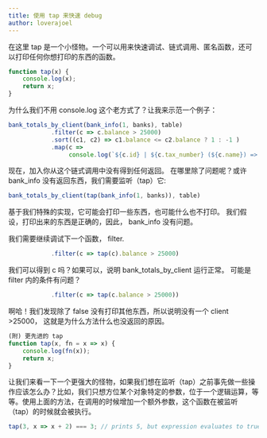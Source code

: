 ```yaml
---
title: 使用 tap 来快速 debug
author: loverajoel 
---
```


在这里 tap 是一个小怪物。一个可以用来快速调试、链式调用、匿名函数，还可以打印任何你想打印的东西的函数。
```js
function tap(x) {
    console.log(x);
    return x;
}
```
为什么我们不用 console.log 这个老方式了？让我来示范一个例子：
```js
bank_totals_by_client(bank_info(1, banks), table)
            .filter(c => c.balance > 25000)
            .sort((c1, c2) => c1.balance <= c2.balance ? 1 : -1 )
            .map(c =>
                 console.log(`${c.id} | ${c.tax_number} (${c.name}) => ${c.balance}`));
```
现在，加入你从这个链式调用中没有得到任何返回。 在哪里除了问题呢？或许 bank_info 没有返回东西，我们需要监听（tap）它:

```js
bank_totals_by_client(tap(bank_info(1, banks)), table)
```
基于我们特殊的实现，它可能会打印一些东西，也可能什么也不打印。 我们假设，打印出来的东西是正确的，因此， bank_info 没有问题。

我们需要继续调试下一个函数， filter.
```js
            .filter(c => tap(c).balance > 25000)
```
我们可以得到 c 吗？如果可以，说明 bank_totals_by_client 运行正常。 可能是 filter 内的条件有问题？
```js
            .filter(c => tap(c.balance > 25000))
```
啊哈！我们发现除了 false 没有打印其他东西，所以说明没有一个 client >25000， 这就是为什么方法什么也没返回的原因。
```js
(附) 更先进的 tap
function tap(x, fn = x => x) {
    console.log(fn(x));
    return x;
}
```
让我们来看一下一个更强大的怪物，如果我们想在监听（tap）之前事先做一些操作应该怎么办？比如，我们只想方位某个对象特定的参数，位于一个逻辑运算，等等。使用上面的方法，在调用的时候增加一个额外参数，这个函数在被监听（tap）的时候就会被执行。

```js
tap(3, x => x + 2) === 3; // prints 5, but expression evaluates to true, why :-)?
```